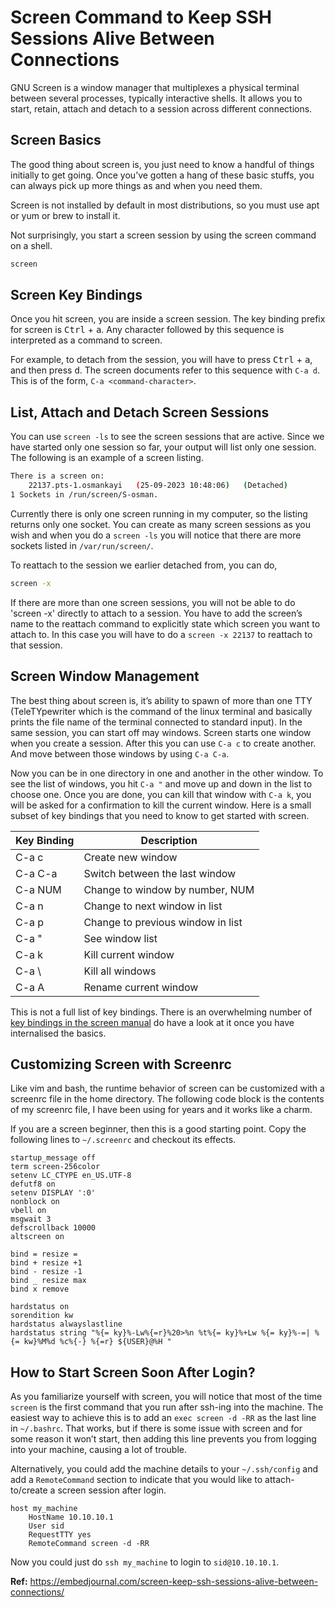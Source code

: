 # Screen Command to Keep SSH Sessions Alive Between Connections

GNU Screen is a window manager that multiplexes a physical terminal between several processes, typically interactive shells. It allows you to start, retain, attach and detach to a session across different connections.

## Screen Basics

The good thing about screen is, you just need to know a handful of things initially to get going. Once you’ve gotten a hang of these basic stuffs, you can always pick up more things as and when you need them.

Screen is not installed by default in most distributions, so you must use apt or yum or brew to install it.

Not surprisingly, you start a screen session by using the screen command on a shell.

```bash
screen
```

## Screen Key Bindings

Once you hit screen, you are inside a screen session. The key binding prefix for screen is <kbd>Ctrl</kbd> + <kbd>a</kbd>. Any character followed by this sequence is interpreted as a command to screen.

For example, to detach from the session, you will have to press <kbd>Ctrl</kbd> + <kbd>a</kbd>, and then press <kbd>d</kbd>. The screen documents refer to this sequence with `C-a d`. This is of the form, `C-a <command-character>`.

## List, Attach and Detach Screen Sessions

You can use `screen -ls` to see the screen sessions that are active. Since we have started only one session so far, your output will list only one session. The following is an example of a screen listing.

```bash
There is a screen on:
	22137.pts-1.osmankayi	(25-09-2023 10:48:06)	(Detached)
1 Sockets in /run/screen/S-osman.
```

Currently there is only one screen running in my computer, so the listing returns only one socket. You can create as many screen sessions as you wish and when you do a `screen -ls` you will notice that there are more sockets listed in `/var/run/screen/`.

To reattach to the session we earlier detached from, you can do,

```bash
screen -x
```

If there are more than one screen sessions, you will not be able to do 'screen -x' directly to attach to a session. You have to add the screen’s name to the reattach command to explicitly state which screen you want to attach to. In this case you will have to do a `screen -x 22137` to reattach to that session.

## Screen Window Management

The best thing about screen is, it’s ability to spawn of more than one TTY (TeleTYpewriter which is the command of the linux terminal and basically prints the file name of the terminal connected to standard input). In the same session, you can start off may windows. Screen starts one window when you create a session. After this you can use `C-a c` to create another. And move between those windows by using `C-a C-a`.

Now you can be in one directory in one and another in the other window. To see the list of windows, you hit `C-a "` and move up and down in the list to choose one. Once you are done, you can kill that window with `C-a k`, you will be asked for a confirmation to kill the current window. Here is a small subset of key bindings that you need to know to get started with screen.

| Key Binding | Description                       |
| ----------- | --------------------------------- |
| C-a c       | Create new window                 |
| C-a C-a     | Switch between the last window    |
| C-a NUM     | Change to window by number, NUM   |
| C-a n       | Change to next window in list     |
| C-a p       | Change to previous window in list |
| C-a "       | See window list                   |
| C-a k       | Kill current window               |
| C-a \       | Kill all windows                  |
| C-a A       | Rename current window             |

This is not a full list of key bindings. There is an overwhelming number of [key bindings in the screen manual](https://www.gnu.org/software/screen/manual/screen.html) do have a look at it once you have internalised the basics.

## Customizing Screen with Screenrc

Like vim and bash, the runtime behavior of screen can be customized with a screenrc file in the home directory. The following code block is the contents of my screenrc file, I have been using for years and it works like a charm.

If you are a screen beginner, then this is a good starting point. Copy the following lines to `~/.screenrc` and checkout its effects.

```config
startup_message off
term screen-256color
setenv LC_CTYPE en_US.UTF-8
defutf8 on
setenv DISPLAY ':0'
nonblock on
vbell on
msgwait 3
defscrollback 10000
altscreen on

bind = resize =
bind + resize +1
bind - resize -1
bind _ resize max
bind x remove

hardstatus on
sorendition kw
hardstatus alwayslastline
hardstatus string "%{= ky}%-Lw%{=r}%20>%n %t%{= ky}%+Lw %{= ky}%-=| %{= kw}%M%d %c%{-} %{=r} ${USER}@%H "
```

## How to Start Screen Soon After Login?

As you familiarize yourself with screen, you will notice that most of the time `screen` is the first command that you run after ssh-ing into the machine. The easiest way to achieve this is to add an `exec screen -d -RR` as the last line in `~/.bashrc`. That works, but if there is some issue with screen and for some reason it won’t start, then adding this line prevents you from logging into your machine, causing a lot of trouble.

Alternatively, you could add the machine details to your `~/.ssh/config` and add a `RemoteCommand` section to indicate that you would like to attach-to/create a screen session after login.

```config
host my_machine
	HostName 10.10.10.1
	User sid
	RequestTTY yes
	RemoteCommand screen -d -RR
```

Now you could just do `ssh my_machine` to login to `sid@10.10.10.1`.

**Ref:** https://embedjournal.com/screen-keep-ssh-sessions-alive-between-connections/
